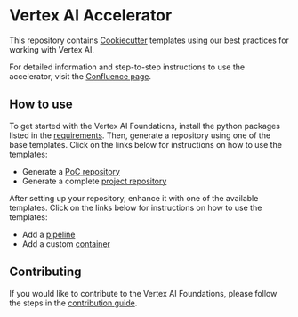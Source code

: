 # Vertex AI Accelerator

This repository contains [Cookiecutter](https://github.com/cookiecutter/cookiecutter) templates using our best practices for working with Vertex AI.

For detailed information and step-to-step instructions to use the accelerator, visit the [Confluence page](https://devoteamgcloud.atlassian.net/l/cp/ZqhMfQ1X).

## How to use

To get started with the Vertex AI Foundations, install the python packages listed in the [requirements](./requirements.txt).
Then, generate a repository using one of the base templates. Click on the links below for instructions on how to use the templates:

* Generate a [PoC repository](./poc/README.md)
* Generate a complete [project repository](./base/README.md)

After setting up your repository, enhance it with one of the available templates. Click on the links below for instructions on how to use the templates:

* Add a [pipeline](./pipeline/README.md)
* Add a custom [container](./component/README.md)

## Contributing

If you would like to contribute to the Vertex AI Foundations, please follow the steps in the [contribution guide](./.github/CONTRIBUTING.md).
